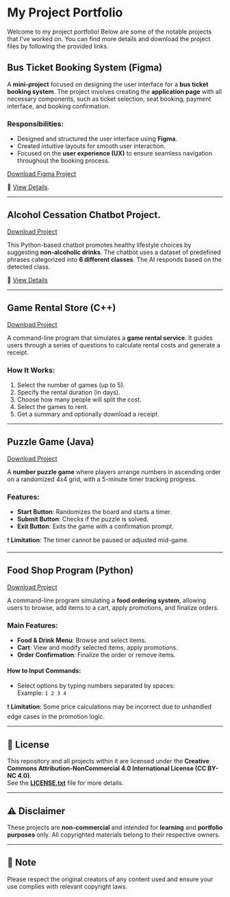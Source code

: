 # My Project Portfolio

Welcome to my project portfolio! Below are some of the notable projects that I've worked on. You can find more details and download the project files by following the provided links.


## **Bus Ticket Booking System** (Figma)

A **mini-project** focused on designing the user interface for a **bus ticket booking system**. The project involves creating the **application page** with all necessary components, such as ticket selection, seat booking, payment interface, and booking confirmation.

### **Responsibilities**:
- Designed and structured the user interface using **Figma**.
- Created intuitive layouts for smooth user interaction.
- Focused on the **user experience (UX)** to ensure seamless navigation throughout the booking process.

[Download Figma Project](https://www.figma.com/design/Fjaufv6cvjiQxobv58poze/Manoi_BusTours?node-id=0-1&p=f)

🔗 [View Details](https://github.com/DonyWeasley/project/blob/main/project/831_Manoi.pdf).

---

## **Alcohol Cessation Chatbot Project.**

[Download Project](https://github.com/DonyWeasley/project/tree/main/project/line_chatbot_python)

This Python-based chatbot promotes healthy lifestyle choices by suggesting **non-alcoholic drinks**. The chatbot uses a dataset of predefined phrases categorized into **6 different classes**. The AI responds based on the detected class.

🔗 [View Details](https://drive.google.com/file/d/1Dv4lfBYVDrJ_FkvrqYGSY6O6aX8vdZYt/view?usp=sharing)


---

## **Game Rental Store** (C++)

[Download Project](https://github.com/DonyWeasley/project/blob/main/project/game%20rental%20store.cpp)

A command-line program that simulates a **game rental service**. It guides users through a series of questions to calculate rental costs and generate a receipt.

### **How It Works**:
1. Select the number of games (up to 5).
2. Specify the rental duration (in days).
3. Choose how many people will split the cost.
4. Select the games to rent.
5. Get a summary and optionally download a receipt.

---

## **Puzzle Game** (Java)

[Download Project](https://github.com/DonyWeasley/project/tree/main/project/Puzzle%20game)

A **number puzzle game** where players arrange numbers in ascending order on a randomized 4x4 grid, with a 5-minute timer tracking progress.

### **Features**:
- **Start Button**: Randomizes the board and starts a timer.
- **Submit Button**: Checks if the puzzle is solved.
- **Exit Button**: Exits the game with a confirmation prompt.

❗ **Limitation**: The timer cannot be paused or adjusted mid-game.

---

## **Food Shop Program** (Python)

[Download Project](https://github.com/DonyWeasley/project/blob/main/project/Food_Shop3.py)

A command-line program simulating a **food ordering system**, allowing users to browse, add items to a cart, apply promotions, and finalize orders.

### **Main Features**:
- **Food & Drink Menu**: Browse and select items.
- **Cart**: View and modify selected items, apply promotions.
- **Order Confirmation**: Finalize the order or remove items.

#### **How to Input Commands**:
- Select options by typing numbers separated by spaces:  
  Example: `1 2 3 4`

❗ **Limitation**: Some price calculations may be incorrect due to unhandled edge cases in the promotion logic.

---

## 📜 **License**
This repository and all projects within it are licensed under the **Creative Commons Attribution-NonCommercial 4.0 International License (CC BY-NC 4.0)**.  
See the **[LICENSE.txt](LICENSE.txt)** file for more details.

---

## ⚠️ **Disclaimer**
These projects are **non-commercial** and intended for **learning** and **portfolio purposes** only. All copyrighted materials belong to their respective owners.

---

## 📝 **Note**
Please respect the original creators of any content used and ensure your use complies with relevant copyright laws.


